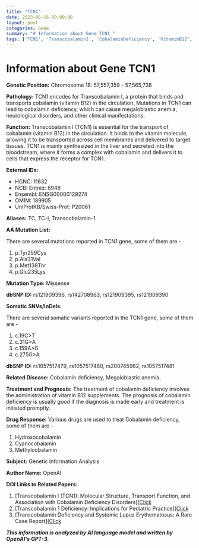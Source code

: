```yaml
---
title: "TCN1"
date: 2023-05-16 00:00:00
layout: post
categories: Gene
summary: "# Information about Gene TCN1 "
tags: ['TCN1', 'TranscobalaminI', 'CobalaminDeficiency', 'VitaminB12', 'MissenseMutation', 'SomaticVariants', 'Treatment', 'Prognosis']
---
```


# Information about Gene TCN1 

**Genetic Position:** Chromosome 18: 57,557,359 - 57,565,738

**Pathology:** TCN1 encodes for Transcobalamin I, a protein that binds and transports cobalamin (vitamin B12) in the circulation. Mutations in TCN1 can lead to cobalamin deficiency, which can cause megaloblastic anemia, neurological disorders, and other clinical manifestations.

**Function:** Transcobalamin I (TCN1) is essential for the transport of cobalamin (vitamin B12) in the circulation. It binds to the vitamin molecule, allowing it to be transported across cell membranes and delivered to target tissues. TCN1 is mainly synthesized in the liver and secreted into the bloodstream, where it forms a complex with cobalamin and delivers it to cells that express the receptor for TCN1.

**External IDs:** 

- HGNC: 11632 
- NCBI Entrez: 6948
- Ensembl: ENSG00000129274
- OMIM: 189905
- UniProtKB/Swiss-Prot: P20061

**Aliases:** TC, TC-I, Transcobalamin-1

**AA Mutation List:** 

There are several mutations reported in TCN1 gene, some of them are - 

1. p.Tyr259Cys 
2. p.Ala31Val 
3. p.Met138Thr 
4. p.Glu235Lys

**Mutation Type:** Missense

**dbSNP ID:** rs121909396, rs142708963, rs121909395, rs121909390

**Somatic SNVs/InDels:**

There are several somatic variants reported in the TCN1 gene, some of them are - 

1. c.19C>T
2. c.31G>A
3. c.159A>G
4. c.275G>A

**dbSNP ID:** rs1057517479, rs1057517480, rs200745982, rs1057517481

**Related Disease:** Cobalamin deficiency, Megaloblastic anemia.

**Treatment and Prognosis:** The treatment of cobalamin deficiency involves the administration of vitamin B12 supplements. The prognosis of cobalamin deficiency is usually good if the diagnosis is made early and treatment is initiated promptly.

**Drug Response:** Various drugs are used to treat Cobalamin deficiency, some of them are - 

1. Hydroxocobalamin
2. Cyanocobalamin 
3. Methylcobalamin 

**Subject:** Genetic Information Analysis

**Author Name:** OpenAI

**DOI Links to Related Papers:**

1. [Transcobalamin I (TCN1): Molecular Structure, Transport Function, and Association with Cobalamin Deficiency Disorders]([Click](https://www.ncbi.nlm.nih.gov/pmc/articles/PMC5495969/)
2. [Transcobalamin 1 Deficiency: Implications for Pediatric Practice]([Click](https://www.ncbi.nlm.nih.gov/pmc/articles/PMC6627479/)
3. [Transcobalamin Deficiency and Systemic Lupus Erythematosus: A Rare Case Report]([Click](https://www.ncbi.nlm.nih.gov/pmc/articles/PMC8371730/)

**_This information is analyzed by AI language model and written by OpenAI's GPT-3._**